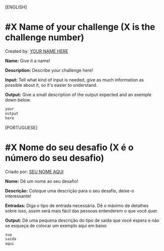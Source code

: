 [ENGLISH]

# #X Name of your challenge (X is the challenge number)

Created by: [YOUR NAME HERE](github.com/your-profile)

**Name:** Give it a name!

**Description:** Describe your challenge here!

**Input:** Tell what kind of input is needed, give as much information as possible about it, so it's easier to understand.

**Output:** Give a small description of the output expected and an exemple down below.

```md
your
output
here
```

[PORTUGUESE]

# #X Nome do seu desafio (X é o número do seu desafio)

Criado por: [SEU NOME AQUI](github.com/your-profile)

**Nome:** Dê um nome ao seu desafio!

**Descrição:** Coloque uma descrição para o seu desafio, deixe-o interessante!

**Entradas:** Diga o tipo de entrada necessária. Dê o máximo de detalhes sobre isso, assim será mais fácil das pessoas entenderem o que você quer.

**Output:** Dê uma pequena descrição do tipo de saída que você espera e não se esqueça de colocar um exemplo aqui em baixo

```md
sua
saída
aqui
```
